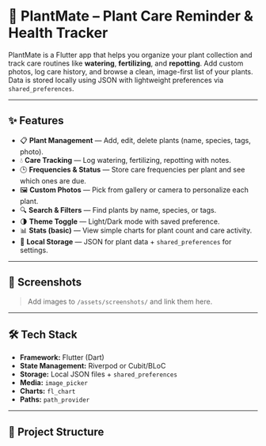 # 🌱 PlantMate – Plant Care Reminder & Health Tracker

PlantMate is a Flutter app that helps you organize your plant collection and track care routines like **watering**, **fertilizing**, and **repotting**. Add custom photos, log care history, and browse a clean, image-first list of your plants. Data is stored locally using JSON with lightweight preferences via `shared_preferences`.

---

## ✨ Features

- 📋 **Plant Management** — Add, edit, delete plants (name, species, tags, photo).
- 💧 **Care Tracking** — Log watering, fertilizing, repotting with notes.
- 🕒 **Frequencies & Status** — Store care frequencies per plant and see which ones are due.
- 🖼️ **Custom Photos** — Pick from gallery or camera to personalize each plant.
- 🔍 **Search & Filters** — Find plants by name, species, or tags.
- 🌗 **Theme Toggle** — Light/Dark mode with saved preference.
- 📊 **Stats (basic)** — View simple charts for plant count and care activity.
- 💾 **Local Storage** — JSON for plant data + `shared_preferences` for settings.

---

## 📸 Screenshots

> Add images to `/assets/screenshots/` and link them here.

<!--
![Home](assets/screenshots/home.png)
![Details](assets/screenshots/details.png)
![Add Plant](assets/screenshots/add.png)
-->

---

## 🛠 Tech Stack

- **Framework:** Flutter (Dart)
- **State Management:** Riverpod or Cubit/BLoC
- **Storage:** Local JSON files + `shared_preferences`
- **Media:** `image_picker`
- **Charts:** `fl_chart`
- **Paths:** `path_provider`

---

## 📂 Project Structure


